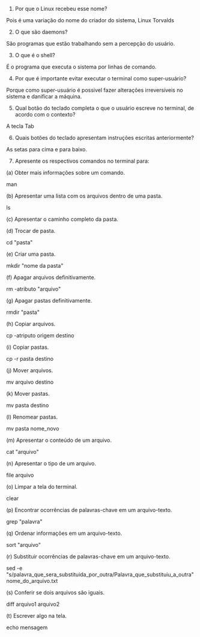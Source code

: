 1. Por que o Linux recebeu esse nome?

Pois é uma variação do nome do criador do sistema, Linux Torvalds

2. O que são daemons?

São programas que estão trabalhando sem a percepção do usuário.

3. O que é o shell?

É o programa que executa o sistema por linhas de comando. 

4. Por que é importante evitar executar o terminal como super-usuário?

Porque como super-usuário é possivel fazer alterações irreversíveis no sistema e danificar a máquina.

5. Qual botão do teclado completa o que o usuário escreve no terminal, de acordo com o contexto?

A tecla Tab

6. Quais botões do teclado apresentam instruções escritas anteriormente?

As setas para cima e para baixo.

7. Apresente os respectivos comandos no terminal para:

  (a) Obter mais informações sobre um comando.
  
  man
  
  (b) Apresentar uma lista com os arquivos dentro de uma pasta.
  
  ls
  
  (c) Apresentar o caminho completo da pasta.
  
  (d) Trocar de pasta.
  
  cd "pasta"
  
  (e) Criar uma pasta.
  
  mkdir "nome da pasta"
  
  (f) Apagar arquivos definitivamente.
  
  rm -atributo "arquivo"
  
  (g) Apagar pastas definitivamente.
  
  rmdir "pasta"
  
  (h) Copiar arquivos.
  
  cp -atriputo origem destino
  
  (i) Copiar pastas.
  
  cp -r pasta destino
  
  (j) Mover arquivos.
  
  mv arquivo destino
  
  (k) Mover pastas.
  
  mv pasta destino
  
  (l) Renomear pastas.
  
  mv pasta nome_novo
  
  (m) Apresentar o conteúdo de um arquivo.
  
  cat "arquivo"
  
  (n) Apresentar o tipo de um arquivo.
  
  file arquivo
  
  (o) Limpar a tela do terminal.
  
  clear
  
  (p) Encontrar ocorrências de palavras-chave em um arquivo-texto.
  
  grep "palavra"
  
  (q) Ordenar informações em um arquivo-texto.
  
  sort "arquivo"
  
  (r) Substituir ocorrências de palavras-chave em um arquivo-texto.
  
  sed -e "s/palavra_que_sera_substituida_por_outra/Palavra_que_substituiu_a_outra" nome_do_arquivo.txt
  
  (s) Conferir se dois arquivos são iguais.
  
  diff arquivo1 arquivo2
  
  (t) Escrever algo na tela.
  
  echo mensagem
  
